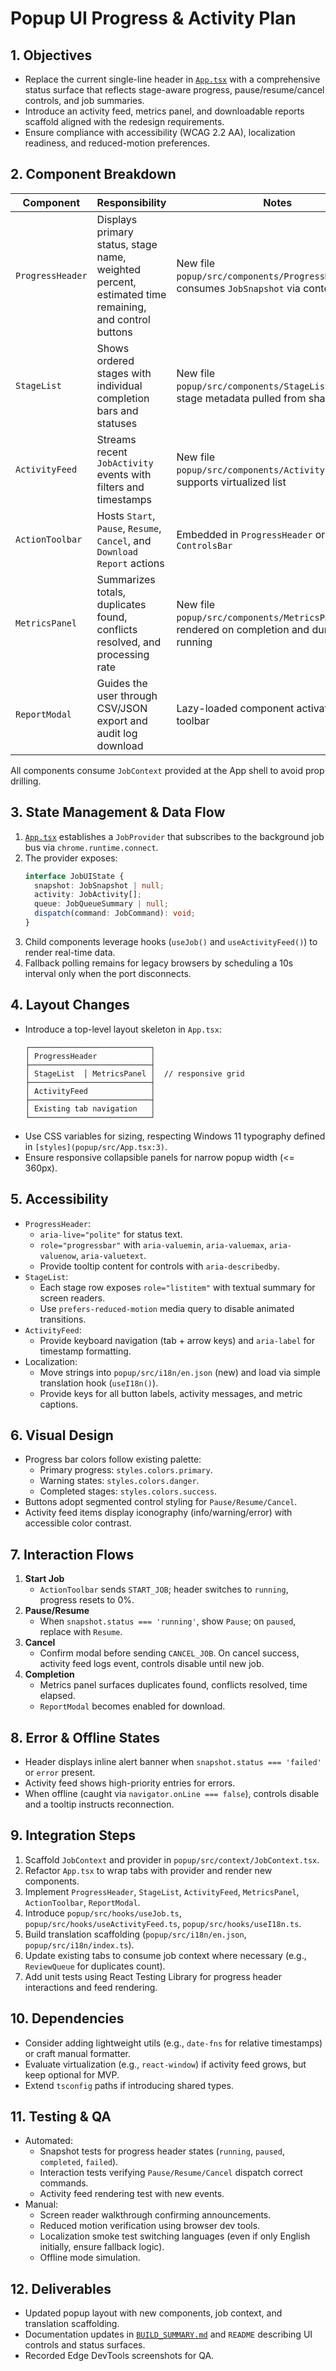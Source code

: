 # Popup UI Progress & Activity Plan

## 1. Objectives

- Replace the current single-line header in [`App.tsx`](popup/src/App.tsx:648) with a comprehensive status surface that reflects stage-aware progress, pause/resume/cancel controls, and job summaries.
- Introduce an activity feed, metrics panel, and downloadable reports scaffold aligned with the redesign requirements.
- Ensure compliance with accessibility (WCAG 2.2 AA), localization readiness, and reduced-motion preferences.

## 2. Component Breakdown

| Component | Responsibility | Notes |
| --- | --- | --- |
| `ProgressHeader` | Displays primary status, stage name, weighted percent, estimated time remaining, and control buttons | New file `popup/src/components/ProgressHeader.tsx`; consumes `JobSnapshot` via context |
| `StageList` | Shows ordered stages with individual completion bars and statuses | New file `popup/src/components/StageList.tsx`; stage metadata pulled from shared config |
| `ActivityFeed` | Streams recent `JobActivity` events with filters and timestamps | New file `popup/src/components/ActivityFeed.tsx`; supports virtualized list |
| `ActionToolbar` | Hosts `Start`, `Pause`, `Resume`, `Cancel`, and `Download Report` actions | Embedded in `ProgressHeader` or separate `ControlsBar` |
| `MetricsPanel` | Summarizes totals, duplicates found, conflicts resolved, and processing rate | New file `popup/src/components/MetricsPanel.tsx`; rendered on completion and during running |
| `ReportModal` | Guides the user through CSV/JSON export and audit log download | Lazy-loaded component activated by toolbar |

All components consume `JobContext` provided at the App shell to avoid prop drilling.

## 3. State Management & Data Flow

1. [`App.tsx`](popup/src/App.tsx:652) establishes a `JobProvider` that subscribes to the background job bus via `chrome.runtime.connect`.
2. The provider exposes:
   ```ts
   interface JobUIState {
     snapshot: JobSnapshot | null;
     activity: JobActivity[];
     queue: JobQueueSummary | null;
     dispatch(command: JobCommand): void;
   }
   ```
3. Child components leverage hooks (`useJob()` and `useActivityFeed()`) to render real-time data.
4. Fallback polling remains for legacy browsers by scheduling a 10s interval only when the port disconnects.

## 4. Layout Changes

- Introduce a top-level layout skeleton in `App.tsx`:
  ```
  ┌───────────────────────────┐
  │ ProgressHeader            │
  ├───────────────────────────┤
  │ StageList  │ MetricsPanel │  // responsive grid
  ├───────────────────────────┤
  │ ActivityFeed              │
  ├───────────────────────────┤
  │ Existing tab navigation   │
  └───────────────────────────┘
  ```
- Use CSS variables for sizing, respecting Windows 11 typography defined in `[styles](popup/src/App.tsx:3)`.
- Ensure responsive collapsible panels for narrow popup width (<= 360px).

## 5. Accessibility

- `ProgressHeader`:
  - `aria-live="polite"` for status text.
  - `role="progressbar"` with `aria-valuemin`, `aria-valuemax`, `aria-valuenow`, `aria-valuetext`.
  - Provide tooltip content for controls with `aria-describedby`.
- `StageList`:
  - Each stage row exposes `role="listitem"` with textual summary for screen readers.
  - Use `prefers-reduced-motion` media query to disable animated transitions.
- `ActivityFeed`:
  - Provide keyboard navigation (tab + arrow keys) and `aria-label` for timestamp formatting.
- Localization:
  - Move strings into `popup/src/i18n/en.json` (new) and load via simple translation hook (`useI18n()`).
  - Provide keys for all button labels, activity messages, and metric captions.

## 6. Visual Design

- Progress bar colors follow existing palette:
  - Primary progress: `styles.colors.primary`.
  - Warning states: `styles.colors.danger`.
  - Completed stages: `styles.colors.success`.
- Buttons adopt segmented control styling for `Pause/Resume/Cancel`.
- Activity feed items display iconography (info/warning/error) with accessible color contrast.

## 7. Interaction Flows

1. **Start Job**  
   - `ActionToolbar` sends `START_JOB`; header switches to `running`, progress resets to 0%.
2. **Pause/Resume**  
   - When `snapshot.status === 'running'`, show `Pause`; on `paused`, replace with `Resume`.
3. **Cancel**  
   - Confirm modal before sending `CANCEL_JOB`. On cancel success, activity feed logs event, controls disable until new job.
4. **Completion**  
   - Metrics panel surfaces duplicates found, conflicts resolved, time elapsed.
   - `ReportModal` becomes enabled for download.

## 8. Error & Offline States

- Header displays inline alert banner when `snapshot.status === 'failed'` or `error` present.
- Activity feed shows high-priority entries for errors.
- When offline (caught via `navigator.onLine === false`), controls disable and a tooltip instructs reconnection.

## 9. Integration Steps

1. Scaffold `JobContext` and provider in `popup/src/context/JobContext.tsx`.
2. Refactor `App.tsx` to wrap tabs with provider and render new components.
3. Implement `ProgressHeader`, `StageList`, `ActivityFeed`, `MetricsPanel`, `ActionToolbar`, `ReportModal`.
4. Introduce `popup/src/hooks/useJob.ts`, `popup/src/hooks/useActivityFeed.ts`, `popup/src/hooks/useI18n.ts`.
5. Build translation scaffolding (`popup/src/i18n/en.json`, `popup/src/i18n/index.ts`).
6. Update existing tabs to consume job context where necessary (e.g., `ReviewQueue` for duplicates count).
7. Add unit tests using React Testing Library for progress header interactions and feed rendering.

## 10. Dependencies

- Consider adding lightweight utils (e.g., `date-fns` for relative timestamps) or craft manual formatter.
- Evaluate virtualization (e.g., `react-window`) if activity feed grows, but keep optional for MVP.
- Extend `tsconfig` paths if introducing shared types.

## 11. Testing & QA

- Automated:
  - Snapshot tests for progress header states (`running`, `paused`, `completed`, `failed`).
  - Interaction tests verifying `Pause/Resume/Cancel` dispatch correct commands.
  - Activity feed rendering test with new events.
- Manual:
  - Screen reader walkthrough confirming announcements.
  - Reduced motion verification using browser dev tools.
  - Localization smoke test switching languages (even if only English initially, ensure fallback logic).
  - Offline mode simulation.

## 12. Deliverables

- Updated popup layout with new components, job context, and translation scaffolding.
- Documentation updates in [`BUILD_SUMMARY.md`](BUILD_SUMMARY.md:1) and `README` describing UI controls and status surfaces.
- Recorded Edge DevTools screenshots for QA.
